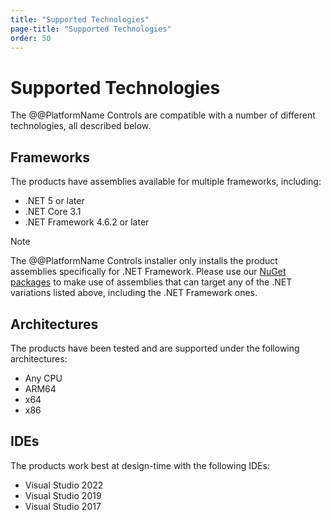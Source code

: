 ```yaml
---
title: "Supported Technologies"
page-title: "Supported Technologies"
order: 50
---
```

# Supported Technologies

The @@PlatformName Controls are compatible with a number of different technologies, all described below.

## Frameworks

The products have assemblies available for multiple frameworks, including:

- .NET 5 or later
- .NET Core 3.1
- .NET Framework 4.6.2 or later

> [!NOTE]
> The @@PlatformName Controls installer only installs the product assemblies specifically for .NET Framework.  Please use our [NuGet packages](nuget.md) to make use of assemblies that can target any of the .NET variations listed above, including the .NET Framework ones.

## Architectures

The products have been tested and are supported under the following architectures:

- Any CPU
- ARM64
- x64
- x86

## IDEs

The products work best at design-time with the following IDEs:

- Visual Studio 2022
- Visual Studio 2019
- Visual Studio 2017
